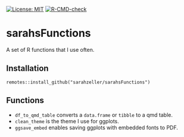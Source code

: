 <!-- badges: start -->
[![License: MIT](https://img.shields.io/badge/License-MIT-yellow.svg)](https://opensource.org/licenses/MIT)
[![R-CMD-check](https://github.com/sarahzeller/sarahsFunctions/actions/workflows/R-CMD-check.yaml/badge.svg)](https://github.com/sarahzeller/sarahsFunctions/actions/workflows/R-CMD-check.yaml)
<!-- badges: end -->


# sarahsFunctions
A set of R functions that I use often.


## Installation

`remotes::install_github("sarahzeller/sarahsFunctions")`


## Functions

-   `df_to_qmd_table` converts a `data.frame` or `tibble` to a qmd table.
-   `clean_theme` is the theme I use for ggplots.
-   `ggsave_embed` enables saving ggplots with embedded fonts to PDF.
